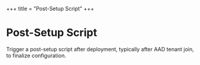 +++
title = "Post-Setup Script"
+++

# Post-Setup Script

Trigger a post-setup script after deployment, typically after AAD tenant join, to finalize configuration.

